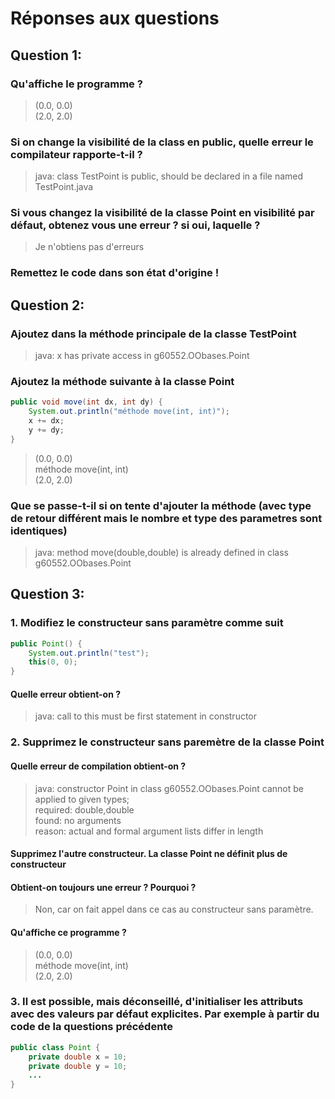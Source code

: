 # Réponses aux questions
## Question 1: 
### Qu'affiche le programme ?
> (0.0, 0.0) \
> (2.0, 2.0)
### Si on change la visibilité de la class en public, quelle erreur le compilateur rapporte-t-il ?
> java: class TestPoint is public, should be declared in a file named TestPoint.java
### Si vous changez la visibilité de la classe Point en visibilité par défaut, obtenez vous une erreur ? si oui, laquelle ?
> Je n'obtiens pas d'erreurs
### Remettez le code dans son état d'origine !

## Question 2:
### Ajoutez dans la méthode principale de la classe TestPoint
> java: x has private access in g60552.OObases.Point
### Ajoutez la méthode suivante à la classe Point
```java
public void move(int dx, int dy) {
    System.out.println("méthode move(int, int)");
    x += dx;
    y += dy;
}
```
> (0.0, 0.0) \
méthode move(int, int) \
(2.0, 2.0)
### Que se passe-t-il si on tente d'ajouter la méthode (avec type de retour différent mais le nombre et type des parametres sont identiques)
> java: method move(double,double) is already defined in class g60552.OObases.Point

## Question 3:
### 1. Modifiez le constructeur sans paramètre comme suit
```java
public Point() {
    System.out.println("test");
    this(0, 0);
}
```
#### Quelle erreur obtient-on ?
> java: call to this must be first statement in constructor
### 2. Supprimez le constructeur sans paremètre de la classe Point
#### Quelle erreur de compilation obtient-on ?
> java: constructor Point in class g60552.OObases.Point cannot be applied to given types; \
required: double,double \
found:    no arguments \
reason: actual and formal argument lists differ in length
#### Supprimez l'autre constructeur. La classe Point ne définit plus de constructeur
#### Obtient-on toujours une erreur ? Pourquoi ?
> Non, car on fait appel dans ce cas au constructeur sans paramètre.
#### Qu'affiche ce programme ?
> (0.0, 0.0) \
méthode move(int, int) \
(2.0, 2.0)
### 3. Il est possible, mais déconseillé, d'initialiser les attributs avec des valeurs par défaut explicites. Par exemple à partir du code de la questions précédente
```java
public class Point {
    private double x = 10;
    private double y = 10;
    ...
}
```

